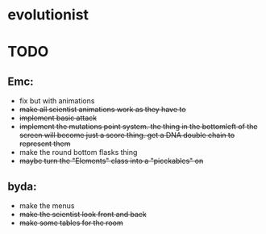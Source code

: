 # evolutionist



# TODO 
## Emc:
- fix but with animations
- ~~make all scientist animations work as they have to~~
- ~~implement basic attack~~
- ~~implement the mutations point system. the thing in the bottomleft of the screen will become just a score thing. get a DNA double chain to represent them~~
- make the round bottom flasks thing
- ~~maybe turn the "Elements" class into a "picckables" on~~

## byda:
- make the menus
- ~~make the scientist look front and back~~
- ~~make some tables for the room~~
